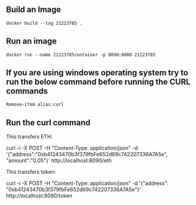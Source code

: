 ## Build an Image ##

```docker build --tag 21223785 .```


## Run an image ##

```docker run --name 21223785container -p 8090:8080 21223785```

## If you are using windows operating system try to run the below command before running the CURL commands ##

```Remove-item alias:curl```

## Run the curl command ##

This transfers ETH:

curl -i -X POST -H "Content-Type: application/json" -d '{\"address\":\"0xb41243470b3f379fbFe652d69c742207336A7A5e\", \"amount\":\"0.05\"}' http://localhost:8090/eth

This transfers token:

curl -i -X POST -H "Content-Type: application/json" -d '{\"address\": \"0xb41243470b3f379fbFe652d69c742207336A7A5e\"}' http://localhost:8090/token




